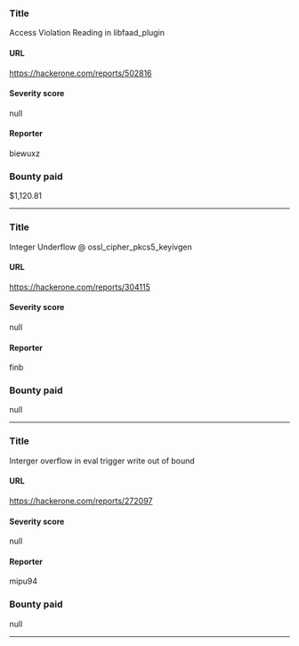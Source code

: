 ### Title
Access Violation Reading in libfaad_plugin
#### URL 
https://hackerone.com/reports/502816
#### Severity score
null
#### Reporter 
biewuxz
### Bounty paid
$1,120.81


---


### Title
Integer Underflow @ ossl_cipher_pkcs5_keyivgen 
#### URL 
https://hackerone.com/reports/304115
#### Severity score
null
#### Reporter 
finb
### Bounty paid
null


---


### Title
Interger overflow in eval trigger write out of bound
#### URL 
https://hackerone.com/reports/272097
#### Severity score
null
#### Reporter 
mipu94
### Bounty paid
null


---


